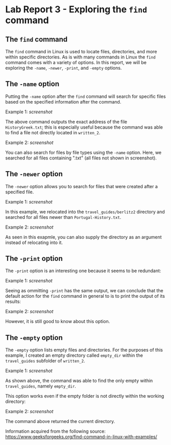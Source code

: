 # Lab Report 3 - Exploring the `find` command

## The `find` command
The `find` command in Linux is used to locate files, directories, and more within specific directories. As is with many commands in Linux the `find` command
comes with a variety of options. In this report, we will be exploring the `-name`, `-newer`, `-print`, and `-empty` options.

## The `-name` option
Putting the `-name` option after the `find` command will search for specific files based on the specified information after the command.

Example 1:
*screenshot*

The above command outputs the exact address of the file `HistoryGreek.txt`; this is especially useful because the command was able to find a file not directly located in `written_2`.

Example 2:
*screenshot*

You can also search for files by file types using the `-name` option. Here, we searched for all files containing ".txt" (all files not shown in screenshot).

## The `-newer` option
The `-newer` option allows you to search for files that were created after a specified file.

Example 1:
*screenshot*

In this example, we relocated into the `travel_guides/berlitz2` directory and searched for all files newer than `Portugal-History.txt`.

Example 2:
*screenshot*

As seen in this exapmle, you can also supply the directory as an argument instead of relocating into it.

## The `-print` option
The `-print` option is an interesting one because it seems to be redundant:

Example 1:
*screenshot*

Seeing as ommitting `-print` has the same output, we can conclude that the default action for the `find` command in general to is to print the output of its results:

Example 2:
*screenshot*

However, it is still good to know about this option.

## The `-empty` option
The `-empty` option lists empty files and directories. For the purposes of this example, I created an empty directory called `empty_dir` within the `travel_guides` subfolder of `written_2`.

Example 1:
*screenshot*

As shown above, the command was able to find the only empty within `travel_guides`, namely `empty_dir`.

This option works even if the empty folder is not directly within the working directory:

Example 2:
*screenshot*

The command above returned the current directory.

Information acquired from the following source: https://www.geeksforgeeks.org/find-command-in-linux-with-examples/

